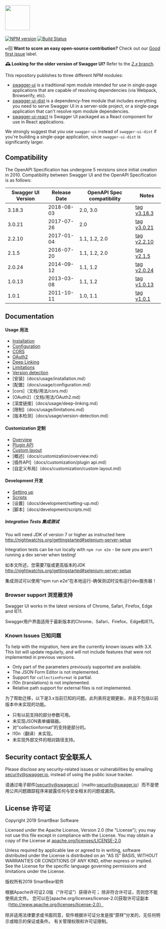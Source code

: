 # <img src="https://raw.githubusercontent.com/swagger-api/swagger.io/wordpress/images/assets/SWU-logo-clr.png" height="80">

[![NPM version](https://badge.fury.io/js/swagger-ui.svg)](http://badge.fury.io/js/swagger-ui)
[![Build Status](https://jenkins.swagger.io/view/OSS%20-%20JavaScript/job/oss-swagger-ui-master/badge/icon?subject=jenkins%20build)](https://jenkins.swagger.io/view/OSS%20-%20JavaScript/job/oss-swagger-ui-master/)

**👉🏼 Want to score an easy open-source contribution?** Check out our [Good first issue](https://github.com/swagger-api/swagger-ui/issues?q=is%3Aissue+is%3Aopen+label%3A%22Good+first+issue%22) label.

**🕰️ Looking for the older version of Swagger UI?** Refer to the [*2.x* branch](https://github.com/swagger-api/swagger-ui/tree/2.x).


This repository publishes to three different NPM modules:

* [swagger-ui](https://www.npmjs.com/package/swagger-ui) is a traditional npm module intended for use in single-page applications that are capable of resolving dependencies (via Webpack, Browserify, etc).
* [swagger-ui-dist](https://www.npmjs.com/package/swagger-ui-dist) is a dependency-free module that includes everything you need to serve Swagger UI in a server-side project, or a single-page application that can't resolve npm module dependencies.
* [swagger-ui-react](https://www.npmjs.com/package/swagger-ui-react) is Swagger UI packaged as a React component for use in React applications.

We strongly suggest that you use `swagger-ui` instead of `swagger-ui-dist` if you're building a single-page application, since `swagger-ui-dist` is significantly larger.


## Compatibility
The OpenAPI Specification has undergone 5 revisions since initial creation in 2010.  Compatibility between Swagger UI and the OpenAPI Specification is as follows:

Swagger UI Version | Release Date | OpenAPI Spec compatibility | Notes
------------------ | ------------ | -------------------------- | -----
3.18.3 | 2018-08-03 | 2.0, 3.0 | [tag v3.18.3](https://github.com/swagger-api/swagger-ui/tree/v3.18.3)
3.0.21 | 2017-07-26 | 2.0 | [tag v3.0.21](https://github.com/swagger-api/swagger-ui/tree/v3.0.21)
2.2.10 | 2017-01-04 | 1.1, 1.2, 2.0 | [tag v2.2.10](https://github.com/swagger-api/swagger-ui/tree/v2.2.10)
2.1.5 | 2016-07-20 | 1.1, 1.2, 2.0 | [tag v2.1.5](https://github.com/swagger-api/swagger-ui/tree/v2.1.5)
2.0.24 | 2014-09-12 | 1.1, 1.2 | [tag v2.0.24](https://github.com/swagger-api/swagger-ui/tree/v2.0.24)
1.0.13 | 2013-03-08 | 1.1, 1.2 | [tag v1.0.13](https://github.com/swagger-api/swagger-ui/tree/v1.0.13)
1.0.1 | 2011-10-11 | 1.0, 1.1 | [tag v1.0.1](https://github.com/swagger-api/swagger-ui/tree/v1.0.1)

## Documentation

#### Usage 用法
- [Installation](docs/usage/installation.md)
- [Configuration](docs/usage/configuration.md)
- [CORS](docs/usage/cors.md)
- [OAuth2](docs/usage/oauth2.md)
- [Deep Linking](docs/usage/deep-linking.md)
- [Limitations](docs/usage/limitations.md)
- [Version detection](docs/usage/version-detection.md)
- [安装]（docs/usage/installation.md）
- [配置]（docs/usage/configuration.md）
- [cors]（文档/用法/cors.md）
- [OAuth2]（文档/用法/OAuth2.md）
- [深度链接]（docs/usage/deep-linking.md）
- [限制]（docs/usage/limitations.md）
- [版本检测]（docs/usage/version-detection.md）

#### Customization 定制
- [Overview](docs/customization/overview.md)
- [Plugin API](docs/customization/plugin-api.md)
- [Custom layout](docs/customization/custom-layout.md)
- [概述]（docs/customization/overview.md）
- [插件API]（docs/customization/plugin api.md）
- [自定义布局]（docs/customization/custom layout.md）

#### Development 开发
- [Setting up](docs/development/setting-up.md)
- [Scripts](docs/development/scripts.md)
- [设置]（docs/development/setting-up.md）
- [脚本]（docs/development/scripts.md）

##### Integration Tests 集成测试

You will need JDK of version 7 or higher as instructed here
http://nightwatchjs.org/gettingstarted#selenium-server-setup

Integration tests can be run locally with `npm run e2e` - be sure you aren't running a dev server when testing!

如本文所述，您需要7版或更高版本的JDK
http://nightwatchjs.org/gettingstarted#selenium-server-setup

集成测试可以使用“npm run e2e”在本地运行-确保测试时没有运行dev服务器！

### Browser support 浏览器支持
Swagger UI works in the latest versions of Chrome, Safari, Firefox, Edge and IE11.

Swagger用户界面适用于最新版本的Chrome、Safari、Firefox、Edge和IE11。

### Known Issues 已知问题

To help with the migration, here are the currently known issues with 3.X. This list will update regularly, and will not include features that were not implemented in previous versions.

- Only part of the parameters previously supported are available.
- The JSON Form Editor is not implemented.
- Support for `collectionFormat` is partial.
- l10n (translations) is not implemented.
- Relative path support for external files is not implemented.

为了帮助迁移，以下是3.x当前已知的问题。此列表将定期更新，并且不包括以前版本中未实现的功能。

- 只有以前支持的部分参数可用。
- 未实现JSON表单编辑器。
- 对“collectionformat”的支持是部分的。
- l10n（翻译）未实现。
- 未实现外部文件的相对路径支持。

## Security contact 安全联系人

Please disclose any security-related issues or vulnerabilities by emailing [security@swagger.io](mailto:security@swagger.io), instead of using the public issue tracker.

请通过电子邮件[security@swager.io]（mailto:security@swager.io）而不是使用公共问题跟踪程序来披露任何与安全相关的问题或漏洞。

## License 许可证

Copyright 2019 SmartBear Software

Licensed under the Apache License, Version 2.0 (the "License");
you may not use this file except in compliance with the License.
You may obtain a copy of the License at [apache.org/licenses/LICENSE-2.0](http://www.apache.org/licenses/LICENSE-2.0)

Unless required by applicable law or agreed to in writing, software
distributed under the License is distributed on an "AS IS" BASIS,
WITHOUT WARRANTIES OR CONDITIONS OF ANY KIND, either express or implied.
See the License for the specific language governing permissions and
limitations under the License.

版权所有2019 SmartBear软件

根据Apache许可证2.0版（“许可证”）获得许可；
除非符合许可证，否则您不能使用此文件。
您可以在[apache.org/licenses/license-2.0]获取许可证副本（http://www.apache.org/licenses/license-2.0）

除非适用法律要求或书面同意，软件根据许可证分发是按“原样”分发的，无任何明示或暗示的保证或条件。
有关管理权限和许可证限制。

